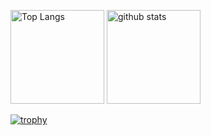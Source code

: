 <p align="left"> 
  <img alt="Top Langs" height="150px" src="https://github-readme-stats.vercel.app/api/top-langs/?username=tsubasa652&layout=compact&show_icons=true&theme=onedark" />
  <img alt="github stats" height="150px" src="https://github-readme-stats.vercel.app/api?username=tsubasa652&theme=onedark&show_icons=ture" />
</p>

[![trophy](https://github-profile-trophy.vercel.app/?username=tsubasa652&theme=onedark)](https://github.com/ryo-ma/github-profile-trophy)
